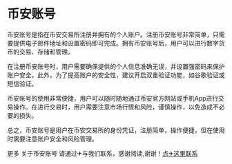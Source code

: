 # 币安账号

币安账号是指在币安交易所注册并拥有的个人账户。注册币安账号非常简单，只需要提供电子邮件地址和设置密码即可完成。拥有币安账号后，用户可以进行数字货币的交易、存储和管理。

在注册币安账号时，用户需要确保提供的个人信息准确无误，并设置强密码来保护账户安全。此外，为了提高账户的安全性，建议开启双重验证功能，如谷歌验证或短信验证。

币安账号的使用非常便捷，用户可以随时随地通过币安官方网站或手机App进行交易操作。在进行交易时，用户需要注意市场行情和风险，谨慎操作，以免造成不必要的损失。

总之，币安账号是用户在币安交易所的身份凭证，注册简单，操作便捷，但在使用时需要注意账户安全和风险管理。

更多 关于币安账号 请通过✈与我们联系，感谢阅读,谢谢！[点✈这里联系](https://w.k02.cc)